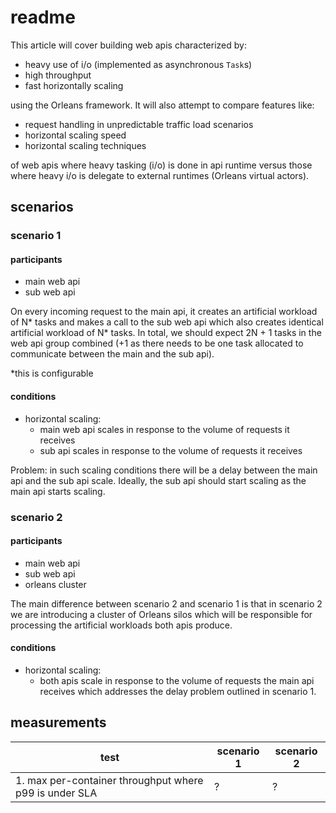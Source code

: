 # readme

This article will cover building web apis characterized by:

* heavy use of i/o (implemented as asynchronous `Task`s)
* high throughput
* fast horizontally scaling

using the Orleans framework. It will also attempt to compare features like:

* request handling in unpredictable traffic load scenarios
* horizontal scaling speed
* horizontal scaling techniques

of web apis where heavy tasking (i/o) is done in api runtime versus those where heavy i/o is delegate to external runtimes (Orleans virtual actors).

## scenarios

### scenario 1

#### participants

* main web api
* sub web api

On every incoming request to the main api, it creates an artificial workload of N\* tasks and makes a call to the sub web api which also creates identical artificial workload of N\* tasks. In total, we should expect 2N + 1 tasks in the web api group combined (+1 as there needs to be one task allocated to communicate between the main and the sub api).

\*this is configurable

#### conditions

* horizontal scaling:
    * main web api scales in response to the volume of requests it receives
    * sub api scales in response to the volume of requests it receives

Problem: in such scaling conditions there will be a delay between the main api and the sub api scale. Ideally, the sub api should start scaling as the main api starts scaling.

### scenario 2

#### participants

* main web api
* sub web api
* orleans cluster

The main difference between scenario 2 and scenario 1 is that in scenario 2 we are introducing a cluster of Orleans silos which will be responsible for processing the artificial workloads both apis produce.

#### conditions

* horizontal scaling:
    * both apis scale in response to the volume of requests the main api receives which addresses the delay problem outlined in scenario 1.

## measurements

| test | scenario 1 | scenario 2 |
| --- | --- | --- |
| 1. max per-container throughput where p99 is under SLA | ? | ? |
